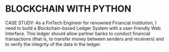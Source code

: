 # BLOCKCHAIN WITH PYTHON

CASE STUDY: As a FinTech Engineer for renowned Financial Institution, I need to build a Blockchain-based Ledger System with a user-friendly Web Interface. This ledger should allow partner banks to conduct financial transactions (that is, to transfer money between senders and receivers) and to verify the integrity of the data in the ledger.

